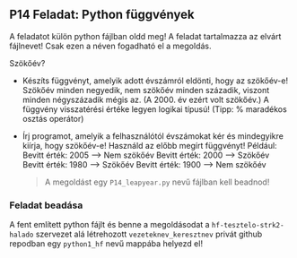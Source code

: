 ## P14 Feladat: Python függvények

A feladatot külön python fájlban oldd meg! A feladat tartalmazza az elvárt fájlnevet! Csak ezen a néven fogadható el a megoldás.

Szökőév?
* Készíts függvényt, amelyik adott évszámról eldönti, hogy az szökőév-e! Szökőév minden negyedik, nem szökőév minden századik, viszont minden négyszázadik mégis az. (A 2000. év ezért volt szökőév.) A függvény visszatérési értéke legyen logikai típusú!
  (Tipp: % maradékos osztás operátor)
* Írj programot, amelyik a felhasználótól évszámokat kér és mindegyikre kiírja, hogy szökőév-e! Használd az előbb megírt függvényt! Például:
Bevitt érték: 2005
-->  Nem szökőév
Bevitt érték: 2000
-->  Szökőév
Bevitt érték: 1980
-->  Szökőév
Bevitt érték: 1900
-->  Nem szökőév

	> A megoldást egy `P14_leapyear.py` nevű fájlban kell beadnod!
    
### Feladat beadása
A fent említett python fájlt és benne a megoldásodat a `hf-tesztelo-strk2-halado` szervezet alá létrehozott `vezeteknev_keresztnev` privát github repodban egy `python1_hf` nevű mappába helyezd el!
